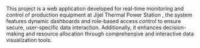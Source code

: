 This project is a web application  developed  for real-time monitoring and control of production equipment at Jijel Thermal Power Station , 
the system features dynamic dashboards and role-based access control to ensure secure, user-specific data interaction. Additionally, 
it enhances decision-making and resource allocation through comprehensive and interactive data visualization tools.
